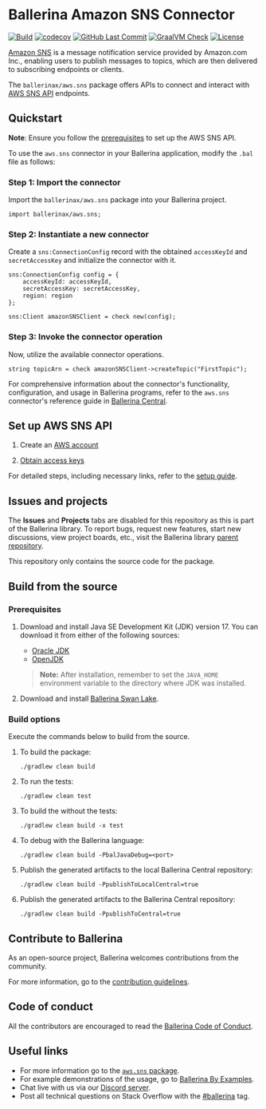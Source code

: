 # Ballerina Amazon SNS Connector

[![Build](https://github.com/ballerina-platform/module-ballerinax-aws.sns/workflows/CI/badge.svg)](https://github.com/ballerina-platform/module-ballerinax-aws.sns/actions?query=workflow%3ACI)
[![codecov](https://codecov.io/gh/ballerina-platform/module-ballerinax-aws.sns/branch/main/graph/badge.svg)](https://codecov.io/gh/ballerina-platform/module-ballerinax-aws.sns)
[![GitHub Last Commit](https://img.shields.io/github/last-commit/ballerina-platform/module-ballerinax-aws.sns.svg)](https://github.com/ballerina-platform/module-ballerinax-aws.sns/commits/master)
[![GraalVM Check](https://github.com/ballerina-platform/module-ballerinax-aws.sns/actions/workflows/build-with-bal-test-native.yml/badge.svg)](https://github.com/ballerina-platform/module-ballerinax-aws.sns/actions/workflows/build-with-bal-test-native.yml)
[![License](https://img.shields.io/badge/License-Apache%202.0-blue.svg)](https://opensource.org/licenses/Apache-2.0)

[Amazon SNS](https://aws.amazon.com/sns/) is a message notification service provided by Amazon.com Inc., enabling users to publish messages to topics, which are then delivered to subscribing endpoints or clients.

The `ballerinax/aws.sns` package offers APIs to connect and interact with [AWS SNS API](https://docs.aws.amazon.com/sns/latest/api/welcome.html) endpoints.

## Quickstart

**Note**: Ensure you follow the [prerequisites](https://github.com/ballerina-platform/module-ballerinax-aws.sns#set-up-aws-sns-api) to set up the AWS SNS API.

To use the `aws.sns` connector in your Ballerina application, modify the `.bal` file as follows:

### Step 1: Import the connector
Import the `ballerinax/aws.sns` package into your Ballerina project.
```ballerina
import ballerinax/aws.sns;
```

### Step 2: Instantiate a new connector
Create a `sns:ConnectionConfig` record with the obtained `accessKeyId` and `secretAccessKey` and initialize the connector with it.
```ballerina
sns:ConnectionConfig config = {
    accessKeyId: accessKeyId,
    secretAccessKey: secretAccessKey,
    region: region
};

sns:Client amazonSNSClient = check new(config);
```

### Step 3: Invoke the connector operation
Now, utilize the available connector operations.
```ballerina
string topicArn = check amazonSNSClient->createTopic("FirstTopic");
```

For comprehensive information about the connector's functionality, configuration, and usage in Ballerina programs, refer to the `aws.sns` connector's reference guide in [Ballerina Central](https://central.ballerina.io/ballerinax/aws.sns/latest).

## Set up AWS SNS API

1. Create an [AWS account](https://portal.aws.amazon.com/billing/signup)

2. [Obtain access keys](https://docs.aws.amazon.com/IAM/latest/UserGuide/id_credentials_access-keys.html)

For detailed steps, including necessary links, refer to the [setup guide](https://github.com/ballerina-platform/module-ballerinax-aws.sns/tree/master/docs/setup/setup.md).

## Issues and projects

The **Issues** and **Projects** tabs are disabled for this repository as this is part of the Ballerina library. To report bugs, request new features, start new discussions, view project boards, etc., visit the Ballerina library [parent repository](https://github.com/ballerina-platform/ballerina-library).

This repository only contains the source code for the package.

## Build from the source

### Prerequisites

1. Download and install Java SE Development Kit (JDK) version 17. You can download it from either of the following sources:

    * [Oracle JDK](https://www.oracle.com/java/technologies/downloads/)
    * [OpenJDK](https://adoptium.net/)

   > **Note:** After installation, remember to set the `JAVA_HOME` environment variable to the directory where JDK was installed.

2. Download and install [Ballerina Swan Lake](https://ballerina.io/).

### Build options

Execute the commands below to build from the source.

1. To build the package:
   ```
   ./gradlew clean build
   ```

2. To run the tests:
   ```
   ./gradlew clean test
   ```

3. To build the without the tests:
   ```
   ./gradlew clean build -x test
   ```

4. To debug with the Ballerina language:
   ```
   ./gradlew clean build -PbalJavaDebug=<port>
   ```

5. Publish the generated artifacts to the local Ballerina Central repository:
    ```
    ./gradlew clean build -PpublishToLocalCentral=true
    ```

6. Publish the generated artifacts to the Ballerina Central repository:
   ```
   ./gradlew clean build -PpublishToCentral=true
   ```

## Contribute to Ballerina

As an open-source project, Ballerina welcomes contributions from the community.

For more information, go to the [contribution guidelines](https://github.com/ballerina-platform/ballerina-lang/blob/master/CONTRIBUTING.md).

## Code of conduct

All the contributors are encouraged to read the [Ballerina Code of Conduct](https://ballerina.io/code-of-conduct).

## Useful links

* For more information go to the [`aws.sns` package](https://lib.ballerina.io/ballerinax/aws.sns/latest).
* For example demonstrations of the usage, go to [Ballerina By Examples](https://ballerina.io/learn/by-example/).
* Chat live with us via our [Discord server](https://discord.gg/ballerinalang).
* Post all technical questions on Stack Overflow with the [#ballerina](https://stackoverflow.com/questions/tagged/ballerina) tag.